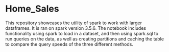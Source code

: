 # Home_Sales
This repository showcases the utility of spark to work with larger dataframes. It is ran on spark version 3.5.6. The notebook includes functionality using spark to load in a dataset,
and then using spark.sql to run queries on the data, as well as creating partitions and caching the table to compare the query speeds of the three different methods.
